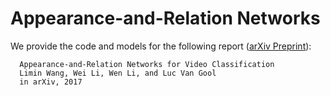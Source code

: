 # Appearance-and-Relation Networks
We provide the code and models for the following report ([arXiv Preprint](https://arxiv.org/abs/)):

      Appearance-and-Relation Networks for Video Classification
      Limin Wang, Wei Li, Wen Li, and Luc Van Gool
      in arXiv, 2017
